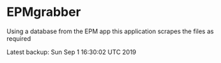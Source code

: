 # EPMgrabber
Using a database from the EPM app this application scrapes the files as required


Latest backup: Sun Sep 1 16:30:02 UTC 2019
